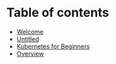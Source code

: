 # Table of contents

* [Welcome](README.md)
* [Untitled](untitled-1.md)
* [Kubernetes for Beginners](untitled.md)
* [Overview](overview.md)

